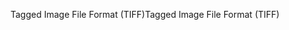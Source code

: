 <span data-ttu-id="a26dd-101">Tagged Image File Format (TIFF)</span><span class="sxs-lookup"><span data-stu-id="a26dd-101">Tagged Image File Format (TIFF)</span></span>